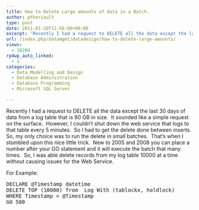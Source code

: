 ```yaml
---
title: How to Delete Large amounts of data in a Batch.
author: ptheriault
type: post
date: 2011-01-20T11:56:00+00:00
excerpt: 'Recently I had a request to DELETE all the data except the last 30 days of data from a log table that is 80 GB in size.  It sounded like a simple request on the surface.  However, I couldn’t shut down the web service that logs to that table every 5 minu&hellip;'
url: /index.php/datamgmt/datadesign/how-to-delete-large-amounts/
views:
  - 10204
rp4wp_auto_linked:
  - 1
categories:
  - Data Modelling and Design
  - Database Administration
  - Database Programming
  - Microsoft SQL Server

---
```

Recently I had a request to DELETE all the data except the last 30 days of data from a log table that is 80 GB in size.  It sounded like a simple request on the surface.  However, I couldn’t shut down the web service that logs to that table every 5 minutes.  So I had to get the delete done between inserts.  So, my only choice was to run the delete in small batches.  That’s when I stumbled upon this nice little trick.  New to 2005 and 2008 you can place a number after your GO statement and it will execute the batch that many times.  So, I was able delete records from my log table 10000 at a time without causing issues for the Web Service.

For Example:

<pre>DECLARE @Timestamp datetime
DELETE TOP (10000) from  Log With (tablockx, holdlock)
WHERE Timestamp &lt; @Timestamp
GO 500</pre>